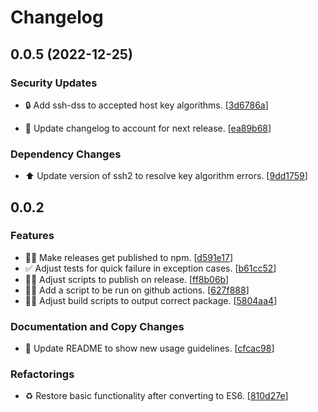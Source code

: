 # Changelog

<a name="0.0.5"></a>
## 0.0.5 (2022-12-25)

### Security Updates

- 🔒 Add ssh-dss to accepted host key algorithms. [[3d6786a](https://github.com/foamfactory/test-sshdng/commit/3d6786ac4c6c1c41cfd3391f9673c374d6f16ac0)]


- 📖 Update changelog to account for next release. [[ea89b68](https://github.com/foamfactory/test-sshdng/commit/ea89b6876e7a275cc8ec86ad51e900b905ebf7d6)]

### Dependency Changes

- ⬆️ Update version of ssh2 to resolve key algorithm errors. [[9dd1759](https://github.com/foamfactory/test-sshdng/commit/9dd1759d6f65bf50dda1565ad25662b54ea5efa0)]


<a name="0.0.2"></a>
## 0.0.2

### Features

- 👷‍♂️ Make releases get published to npm. [[d591e17](https://github.com/foamfactory/test-sshdng/commit/d591e17ddd59a76430cf4820a83eeddef4d0baf7)]
- ✅ Adjust tests for quick failure in exception cases. [[b61cc52](https://github.com/foamfactory/test-sshdng/commit/b61cc52e72a3a80113342b7b24a4049166d305e1)]
- 👷‍♂️ Adjust scripts to publish on release. [[ff8b06b](https://github.com/foamfactory/test-sshdng/commit/ff8b06b30a2a52ea451e94329e4174f8513ed8de)]
- 👷‍♂️ Add a script to be run on github actions. [[627f888](https://github.com/foamfactory/test-sshdng/commit/627f888da876d3ba21b87f8603848b8462ececa8)]
- 👷‍♂️ Adjust build scripts to output correct package. [[5804aa4](https://github.com/foamfactory/test-sshdng/commit/5804aa44ce7fec6af5a51cb216d216226145638c)]

### Documentation and Copy Changes

- 📖 Update README to show new usage guidelines. [[cfcac98](https://github.com/foamfactory/test-sshdng/commit/cfcac9864167d8138e8d93e459deb8411bfd1baf)]

### Refactorings

- ♻️ Restore basic functionality after converting to ES6. [[810d27e](https://github.com/foamfactory/test-sshdng/commit/810d27e9da7fecbf4ac1e79618108e36cc4a72fb)]

